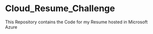 # Cloud_Resume_Challenge
This Repository contains the Code for my Resume hosted in Microsoft Azure 

